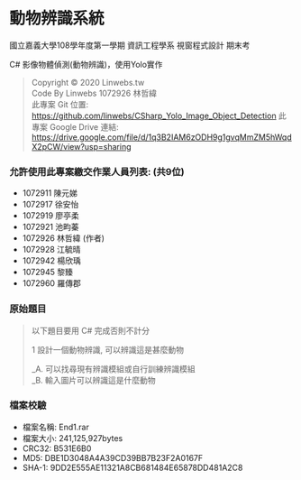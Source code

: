 # 動物辨識系統
國立嘉義大學108學年度第一學期 資訊工程學系 視窗程式設計 期末考

C# 影像物體偵測(動物辨識)，使用Yolo實作

> Copyright © 2020 Linwebs.tw  
> Code By Linwebs 1072926 林哲緯  
> 此專案 Git 位置: https://github.com/linwebs/CSharp_Yolo_Image_Object_Detection
> 此專案 Google Drive 連結: https://drive.google.com/file/d/1q3B2IAM6zODH9g1gvqMmZM5hWqdX2pCW/view?usp=sharing

### 允許使用此專案繳交作業人員列表: (共9位)
* 1072911 陳元娣
* 1072917 徐安怡
* 1072919 廖亭柔
* 1072921 池畇蓁
* 1072926 林哲緯 (作者)
* 1072928 江毓晴
* 1072942 楊欣瑀
* 1072945 黎臻
* 1072960 羅傳郡

### 原始題目
> 以下題目要用 C# 完成否則不計分  
> 
> 1 設計一個動物辨識, 可以辨識這是甚麼動物  
> 
> _A. 可以找尋現有辨識模組或自行訓練辨識模組  
> _B. 輸入圖片可以辨識這是什麼動物

### 檔案校驗
* 檔案名稱: End1.rar
* 檔案大小: 241,125,927bytes
* CRC32: B531E6B0
* MD5: DBE1D3048A4A39CD39BB7B23F2A0167F
* SHA-1: 9DD2E555AE11321A8CB681484E65878DD481A2C8
